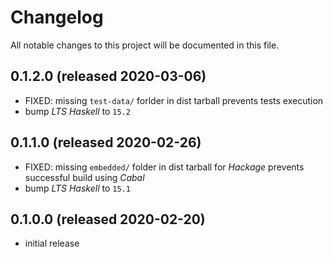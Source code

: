 # Changelog
All notable changes to this project will be documented in this file.

## 0.1.2.0 (released 2020-03-06)
- FIXED: missing `test-data/` forlder in dist tarball prevents tests execution
- bump _LTS Haskell_ to `15.2`

## 0.1.1.0 (released 2020-02-26)
- FIXED: missing `embedded/` folder in dist tarball for _Hackage_ prevents successful build using _Cabal_
- bump _LTS Haskell_ to `15.1`

## 0.1.0.0 (released 2020-02-20)
- initial release
